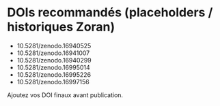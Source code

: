 # DOIs recommandés (placeholders / historiques Zoran)

- 10.5281/zenodo.16940525
- 10.5281/zenodo.16941007
- 10.5281/zenodo.16940299
- 10.5281/zenodo.16995014
- 10.5281/zenodo.16995226
- 10.5281/zenodo.16997156

Ajoutez vos DOI finaux avant publication.
